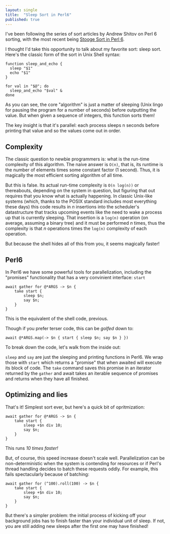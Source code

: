 ```yaml
---
layout: single
title:  "Sleep Sort in Perl6"
published: true
---
```


I've been following the series of sort articles by Andrew Shitov on
Perl 6 sorting, with the most recent being [Stooge Sort in Perl 6](https://perl6.online/2019/06/26/104-stooge-sort-in-perl-6/).

I thought I'd take this opportunity to talk about my favorite sort:
sleep sort. Here's the classic form of the sort in Unix Shell syntax:

    function sleep_and_echo {
      sleep "$1"
      echo "$1"
    }
     
    for val in "$@"; do
      sleep_and_echo "$val" &
    done

As you can see, the core "algorithm" is just a matter of sleeping
(Unix lingo for pausing the program for a number of seconds)
before outputting the value. But when given a sequence of integers,
this function sorts them!

The key insight is that it's parallel: each process sleeps n seconds
before printing that value and so the values come out in order.

## Complexity

The classic question to newbie programmers is: what is the run-time
complexity of this algorithm. The naive answer is `O(n)`, that is,
its runtime is the number of elements times some constant factor
(1 second). Thus, it is magically the most efficient sorting
algorithm of all time.

But this is false. Its actual run-time complexity is
`O(n log(n))` or thereabouts, depending on the system in question,
but figuring that out requires that you know what is actually
happening. In classic Unix-like systems (which, thanks to the
POSIX standard includes most everything these days) this code
results in _n_ insertions into the scheduler's datastructure that
tracks upcoming events like the need to wake a process up that is
currently sleeping. That insertion is a `log(n)` operation
(on average, assuming a binary tree) and
it must be performed _n_ times, thus the complexity is that
_n_ operations times the `log(n)` complexity of each operation.

But because the shell hides all of this from you, it seems
magically faster!

## Perl6

In Perl6 we have some powerful tools for parallelization,
including the "promises" functionality that has a very
convinient interface: `start`

    await gather for @*ARGS -> $n {
        take start {
            sleep $n;
            say $n;
        }
    }

This is the equivalent of the shell code, previous.

Though if you prefer terser code, this can be
_golfed_ down to:

    await @*ARGS.map(-> $n { start { sleep $n; say $n } })

To break down the code, let's walk from the inside out:

`sleep` and `say` are just the sleeping and printing
functions in Perl6. We wrap those with `start` which
returns a "promise" that when awaited will execute its
block of code. The `take` command saves this promise
in an iterator returned by the `gather` and await takes
an iterable sequence of promises and returns when they
have all finished.

## Optimizing and lies

That's it! Simplest sort ever, but here's a quick bit
of opritmization:

    await gather for @*ARGS -> $n {
        take start {
            sleep +$n div 10;
            say $n;
        }
    }

This runs _10 times faster!_

But, of course, this speed increase doesn't scale well.
Parallelization can be non-deterministic when the system
is contending for resources or if Perl's thread
handling decides to batch these requests oddly. For
example, this fails spectacularly because of batching:

    await gather for (^100).roll(100) -> $n {
        take start {
            sleep +$n div 10;
            say $n;
        }
    }

But there's a simpler problem: the initial process of kicking off your background jobs has to finish
faster than your individual unit of sleep. If not, you are still adding new sleeps after the first
one may have finished!
